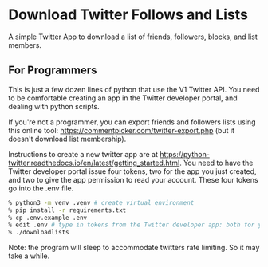 # Download Twitter Follows and Lists

A simple Twitter App to download a list of friends, followers, blocks, and list members.

## For Programmers

This is just a few dozen lines of python that use the V1 Twitter
API.  You need to be comfortable creating an app in the Twitter
developer portal, and dealing with python scripts.

If you're not a programmer, you can export friends and followers lists using
this online tool: https://commentpicker.com/twitter-export.php
(but it doesn't download list membership).

Instructions to create a new twitter app are at
https://python-twitter.readthedocs.io/en/latest/getting_started.html.  You
need to have the Twitter developer portal issue four tokens, two
for the app you just created, and two to give the app permission
to read your account.  These four tokens go into the .env file.

```sh
% python3 -m venv .venv # create virtual environment
% pip install -r requirements.txt
% cp .env.example .env
% edit .env # type in tokens from the Twitter developer app: both for you as developer and you as user
% ./downloadlists
```

Note: the program will sleep to accommodate twitters rate limiting. So it may take a while.
